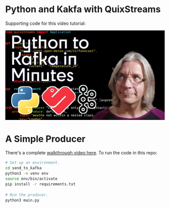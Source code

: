 # Python and Kakfa with QuixStreams

Supporting code for this video tutorial:

[![YouTube Thumbnail](producer_thumbnail.jpg?raw=true)][youtube-producer]

# A Simple Producer

There's a complete [walkthrough video here][youtube-producer]. To run the code in this repo:

```sh
# Set up an environment.
cd send_to_kafka
python3 -m venv env
source env/bin/activate
pip install -r requirements.txt

# Run the producer.
python3 main.py
```

[youtube-producer]: https://youtu.be/D2NYvGlbK0M
